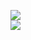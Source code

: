[![](https://img.shields.io/badge/Made%20With-Github%20Spray-lightgrey.svg?style=for-the-badge&logo=github)](https://github.com/Annihil/github-spray#6286)  
[![](https://i.imgur.com/2DrTn0Z.gif)](https://github.com/Annihil/github-spray)